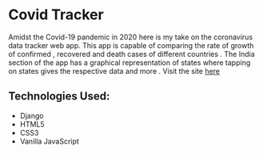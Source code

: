 # Covid Tracker

Amidst the Covid-19 pandemic in 2020 here is my take on the coronavirus data tracker web app. This app is capable of comparing the rate of growth of confirmed , recovered and death cases of different countries .
The India section of the app has a graphical representation of states where tapping on states gives the respective data and more .
Visit the site [here](http://covidtracker.pythonanywhere.com/) 

## Technologies Used:
+ Django
+ HTML5
+ CSS3
+ Vanilla JavaScript

